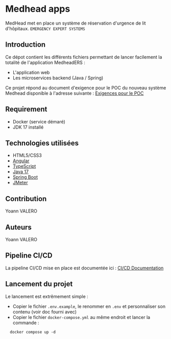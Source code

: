 # Medhead apps

MedHead met en place un système de réservation d'urgence de lit d'hôpitaux. `EMERGENCY EXPERT SYSTEMS`

## Introduction

Ce dépot contient les différents fichiers permettant de lancer facilement la totalité de l'application MedheadERS : 
 
 - L'application web
 - Les microservices backend (Java / Spring)

Ce projet répond au document d'exigence pour le POC du nouveau système Medhead disponible à l'adresse suivante : [Exigences pour le POC](https://github.com/OC-P11-MedHead/medhead-archi/blob/main/Exigences_pour_le_de%CC%81veloppement_de_la_POC.pdf)

## Requirement

* Docker (service démaré)
* JDK 17 installé

## Technologies utilisées

* HTML5/CSS3
* [Angular](https://angular.io/docs)
* [TypeScript](https://www.typescriptlang.org/)
* [Java 17](https://www.java.com/fr/)
* [Spring Boot](https://spring.io/projects/spring-boot)
* [JMeter](https://jmeter.apache.org/)

## Contribution

Yoann VALERO

## Auteurs

Yoann VALERO

## Pipeline CI/CD

La pipeline CI/CD mise en place est documentée ici : [CI/CD Documentation](https://github.com/OC-P11-MedHead/medhead-archi#CI/CD)

## Lancement du projet

Le lancement est extrêmement simple : 
 - Copier le fichier `.env.example`, le renommer en `.env` et personnaliser son contenu (voir doc fourni avec)
 - Copier le fichier `docker-compose.yml` au même endroit et lancer la commande :
   
 ```shell
   docker compose up -d
   ```

